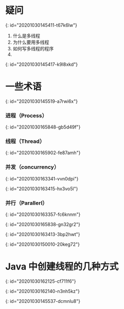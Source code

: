 # 疑问
{: id="20201030145411-t67k6lw"}

1. 什么是多线程
2. 为什么要用多线程
3. 如何写多线程的程序
4.
{: id="20201030145417-k9l8xkd"}

# 一些术语
{: id="20201030145519-a7rwi6x"}

### 进程（Process）
{: id="20201030165848-gb5d49f"}

### 线程（Thread）
{: id="20201030165902-fe87amh"}

### 并发（concurrency）
{: id="20201030163341-vvn0dpi"}

{: id="20201030163415-hx3vo5l"}

###  并行（Parallerl）
{: id="20201030163357-fc6knnm"}

{: id="20201030165838-gn32gr2"}

{: id="20201030163413-3bp2hwt"}

{: id="20201030150010-20keg72"}

# Java 中创建线程的几种方式
{: id="20201030162125-cf711f6"}

{: id="20201030162140-n3nh5kz"}

{: id="20201030145537-dcmnlu8"}
